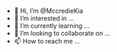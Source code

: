 - 👋 Hi, I’m @MccredieKia
- 👀 I’m interested in ...
- 🌱 I’m currently learning ...
- 💞️ I’m looking to collaborate on ...
- 📫 How to reach me ...

<!---
MccredieKia/MccredieKia is a ✨ special ✨ repository because its `README.md` (this file) appears on your GitHub profile.
You can click the Preview link to take a look at your changes.
--->

